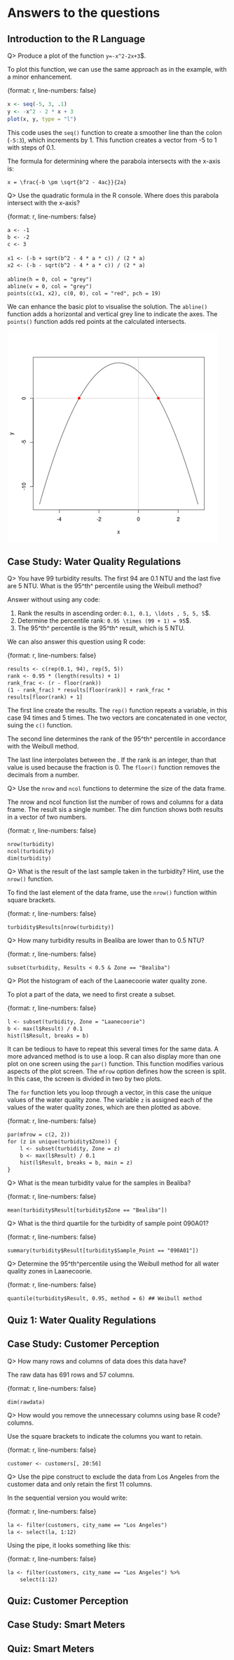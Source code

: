 # Answers to the questions

## Introduction to the R Language
Q> Produce a plot of the function `y=-x^2-2x+3`$.

To plot this function, we can use the same approach as in the example, with a minor enhancement.

{format: r, line-numbers: false}
```R
x <- seq(-5, 3, .1)
y <- -x^2 - 2 * x + 3
plot(x, y, type = "l")
```

This code uses the `seq()` function to create a smoother line than the colon (`-5:3`), which increments by 1. This function creates a vector from -5 to 1 with steps of 0.1.

The formula for determining where the parabola intersects with the x-axis is:

```$
x = \frac{-b \pm \sqrt{b^2 - 4ac}}{2a}
```

Q> Use the quadratic formula in the R console. Where does this parabola intersect with the x-axis?

{format: r, line-numbers: false}
```
a <- -1 
b <- -2
c <- 3

x1 <- (-b + sqrt(b^2 - 4 * a * c)) / (2 * a)
x2 <- (-b - sqrt(b^2 - 4 * a * c)) / (2 * a)

abline(h = 0, col = "grey")
abline(v = 0, col = "grey")
points(c(x1, x2), c(0, 0), col = "red", pch = 19)
```

We can enhance the basic plot to visualise the solution. The `abline()` function adds a horizontal and vertical grey line to indicate the axes. The `points()` function adds red points at the calculated intersects.

![Parabola visualisation](resources/session2/parabola.png)

## Case Study: Water Quality Regulations
Q> You have 99 turbidity results. The first 94 are 0.1 NTU and the last five are 5 NTU. What is the 95^th^ percentile using the Weibull method?

Answer without using any code:
1. Rank the results in ascending order: `0.1, 0.1, \ldots , 5, 5, 5`$.
2. Determine the percentile rank: `0.95 \times (99 + 1) = 95`$.
3. The 95^th^ percentile is the 95^th^ result, which is 5 NTU.

We can also answer this question using R code:

{format: r, line-numbers: false}
```
results <- c(rep(0.1, 94), rep(5, 5))
rank <- 0.95 * (length(results) + 1)
rank_frac <- (r - floor(rank))
(1 - rank_frac) * results[floor(rank)] + rank_frac * results[floor(rank) + 1]
```

The first line create the results. The `rep()` function repeats a variable, in this case 94 times and 5 times. The two vectors are concatenated in one vector, suing the `c()` function.

The second line determines the rank of the 95^th^ percentile in accordance with the Weibull method. 

The last line interpolates between the . If the rank is an integer, than that value is used because the fraction is 0. The `floor()` function removes the decimals from a number.

Q> Use the `nrow` and `ncol` functions to determine the size of the data frame.

The nrow and ncol function list the number of rows and columns for a data frame. The result sis a single number. The dim function shows both results in a vector of two numbers.

{format: r, line-numbers: false}
```
nrow(turbidity)
ncol(turbidity)
dim(turbidity)
```

Q> What is the result of the last sample taken in the turbidity? Hint, use the `nrow()` function.

To find the last element of the data frame, use the `nrow()` function within square brackets.

{format: r, line-numbers: false}
```
turbidity$Results[nrow(turbidity)]
```

Q> How many turbidity results in Bealiba are lower than to 0.5 NTU?

{format: r, line-numbers: false}
```
subset(turbidity, Results < 0.5 & Zone == "Bealiba")
```

Q> Plot the histogram of each of the Laanecoorie water quality zone.

To plot a part of the data, we need to first create a subset.

{format: r, line-numbers: false}
```
l <- subset(turbidity, Zone = "Laanecoorie")
b <- max(l$Result) / 0.1
hist(l$Result, breaks = b)
```

It can be tedious to have to repeat this several times for the same data. A more advanced method is to use a loop. R can also display more than one plot on one screen using the `par()` function. This function modifies various aspects of the plot screen. The `mfrow` option defines how the screen is split. In this case, the screen is divided in two by two plots.

The `for` function lets you loop through a vector, in this case the unique values of the water quality zone. The variable `z` is assigned each of the values of the water quality zones, which are then plotted as above.

{format: r, line-numbers: false} 
```
par(mfrow = c(2, 2))
for (z in unique(turbidity$Zone)) {
    l <- subset(turbidity, Zone = z)
	b <- max(l$Result) / 0.1
	hist(l$Result, breaks = b, main = z)
}
```

Q> What is the mean turbidity value for the samples in Bealiba?

{format: r, line-numbers: false} 
```
mean(turbidity$Result[turbidity$Zone == "Bealiba"])
```

Q> What is the third quartile for the turbidity of sample point 090A01?

{format: r, line-numbers: false} 
```
summary(turbidity$Result[turbidity$Sample_Point == "090A01"])
```

Q> Determine the 95^th^percentile using the Weibull method for all water quality zones in Laanecoorie.

{format: r, line-numbers: false} 
```
quantile(turbidity$Result, 0.95, method = 6) ## Weibull method
```

## Quiz 1: Water Quality Regulations
## Case Study: Customer Perception
Q> How many rows and columns of data does this data have?

The raw data has 691 rows and 57 columns.

{format: r, line-numbers: false}
```
dim(rawdata)
```

Q> How would you remove the unnecessary columns using base R code? columns.

Use the square brackets to indicate the columns you want to retain.

{format: r, line-numbers: false}
```
customer <- customers[, 20:56]
```

Q> Use the pipe construct to exclude the data from Los Angeles from the customer data and only retain the first 11 columns.

In the sequential version you would write:

{format: r, line-numbers: false}
```
la <- filter(customers, city_name == "Los Angeles")
la <- select(la, 1:12)
```

Using the pipe, it looks something like this:

{format: r, line-numbers: false}
```
la <- filter(customers, city_name == "Los Angeles") %>%
    select(1:12)
```




## Quiz: Customer Perception
## Case Study: Smart Meters
## Quiz: Smart Meters
